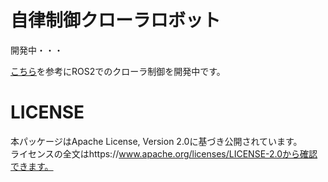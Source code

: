 # 自律制御クローラロボット

開発中・・・

[こちら](https://github.com/ShunjiHashimoto/cugo)を参考にROS2でのクローラ制御を開発中です。

# LICENSE
本パッケージはApache License, Version 2.0に基づき公開されています。  
ライセンスの全文はhttps://www.apache.org/licenses/LICENSE-2.0から確認できます。
